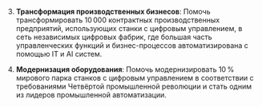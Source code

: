 3. **Трансформация производственных бизнесов**: 
Помочь трансформировать 10 000 контрактных производственных предприятий, использующих станки с цифровым управлением, в сеть независимых цифровых фабрик, где большая часть управленческих функций и бизнес-процессов автоматизирована с помощью IT и AI систем.

5. **Модернизация оборудования**: 
Помочь модернизировать 10 % мирового парка станков с цифровым управлением в соответствии с требованиями Четвёртой промышленной революции и стать одним из лидеров промышленной автоматизации.
